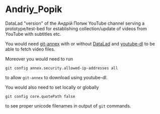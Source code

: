 # Andriy_Popik

DataLad "version" of the Андрій Попик YouTube channel serving a prototype/test-bed for establishing collection/update of videos from YouTube with subtitles etc.

You would need [git-annex](https://git-annex.branchable.com/) with or without [DataLad](https://datalad.org) 
and [youtube-dl](https://github.com/ytdl-org/youtube-dl) to be able to fetch video files.

Moreover you would need to run

```
git config annex.security.allowed-ip-addresses all
```

to allow `git-annex` to download using youtube-dl.

You would also need to set locally or globally

```
git config core.quotePath false
```

to see proper unicode filenames in output of `git` commands.
